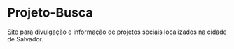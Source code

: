 # Projeto-Busca
Site para divulgação e informação de projetos sociais localizados na cidade de Salvador.
